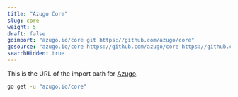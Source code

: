 ```yaml
---
title: "Azugo Core"
slug: core
weight: 5
draft: false
goimport: "azugo.io/core git https://github.com/azugo/core"
gosource: "azugo.io/core https://github.com/azugo/core https://github.com/azugo/core/tree/master{/dir} https://github.com/azugo/core/blob/master{/dir}/{file}#L{line}"
searchHidden: true
---
```


This is the URL of the import path for [Azugo](http://github.com/azugo/core).

<!--more-->

```sh
go get -u "azugo.io/core"
```

